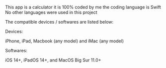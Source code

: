 This app is a calculator it is 100% coded by me the coding language is Swift No other languages were used in this project

The compatible devices / softwares are listed below:

Devices:

iPhone,
iPad,
Macbook (any model) and
iMac (any model)

Softwares:

iOS 14+,
iPadOS 14+, and
MacOS Big Sur 11.0+



